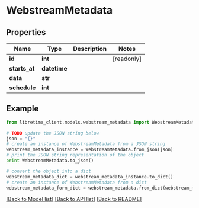 # WebstreamMetadata


## Properties
Name | Type | Description | Notes
------------ | ------------- | ------------- | -------------
**id** | **int** |  | [readonly] 
**starts_at** | **datetime** |  | 
**data** | **str** |  | 
**schedule** | **int** |  | 

## Example

```python
from libretime_client.models.webstream_metadata import WebstreamMetadata

# TODO update the JSON string below
json = "{}"
# create an instance of WebstreamMetadata from a JSON string
webstream_metadata_instance = WebstreamMetadata.from_json(json)
# print the JSON string representation of the object
print WebstreamMetadata.to_json()

# convert the object into a dict
webstream_metadata_dict = webstream_metadata_instance.to_dict()
# create an instance of WebstreamMetadata from a dict
webstream_metadata_form_dict = webstream_metadata.from_dict(webstream_metadata_dict)
```
[[Back to Model list]](../README.md#documentation-for-models) [[Back to API list]](../README.md#documentation-for-api-endpoints) [[Back to README]](../README.md)



